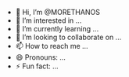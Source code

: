 - 👋 Hi, I’m @MORETHANOS
- 👀 I’m interested in ...
- 🌱 I’m currently learning ...
- 💞️ I’m looking to collaborate on ...
- 📫 How to reach me ...
- 😄 Pronouns: ...
- ⚡ Fun fact: ...

<!---
MORETHANOS/MORETHANOS is a ✨ special ✨ repository because its `README.md` (this file) appears on your GitHub profile.
You can click the Preview link to take a look at your changes.
--->
